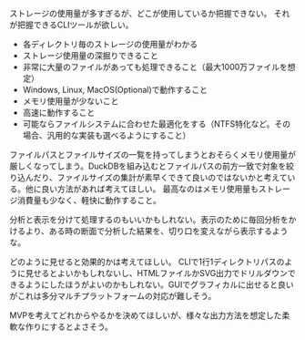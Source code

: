 ストレージの使用量が多すぎるが、どこが使用しているか把握できない。
それが把握できるCLIツールが欲しい。

- 各ディレクトリ毎のストレージの使用量がわかる
- ストレージ使用量の深掘りできること
- 非常に大量のファイルがあっても処理できること（最大1000万ファイルを想定）
- Windows, Linux, MacOS(Optional)で動作すること
- メモリ使用量が少ないこと
- 高速に動作すること
- 可能ならファイルシステムに合わせた最適化をする（NTFS特化など。その場合、汎用的な実装も選べるようにすること）

ファイルパスとファイルサイズの一覧を持ってしまうとおそらくメモリ使用量が厳しくなってしまう。DuckDBを組み込むとファイルパスの前方一致で対象を絞り込んだり、ファイルサイズの集計が素早くできて良いのではないかと考えている。他に良い方法があれば考えてほしい。
最高なのはメモリ使用量もストレージ消費量も少なく、軽快に動作すること。

分析と表示を分けて処理するのもいいかもしれない。表示のために毎回分析をかけるより、ある時の断面で分析した結果を、切り口を変えながら表示するような。

どのように見せると効果的かは考えてほしい。
CLIで1行1ディレクトリパスのように見せるとよいかもしれないし、HTMLファイルかSVG出力でドリルダウンできるようにしたほうがよいのかもしれない。GUIでグラフィカルに出せると良いがこれは多分マルチプラットフォームの対応が難しそう。

MVPを考えてどれからやるかを決めてほしいが、様々な出力方法を想定した柔軟な作りにするとよさそう。





